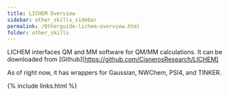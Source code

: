 ```yaml
---
title: LICHEM Overview
sidebar: other_skills_sidebar
permalink: /Otherguide-lichem-overview.html
folder: other_skills
---
```


<!-- <link rel="stylesheet" href="css/theme-blue.css"> -->

LICHEM interfaces QM and MM software for QM/MM calculations. It can be
downloaded from [Github][https://github.com/CisnerosResearch/LICHEM]

As of right now, it has wrappers for Gaussian, NWChem, PSI4, and TINKER.

{% include links.html %}
